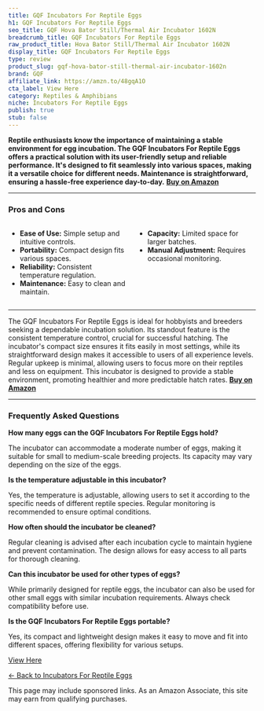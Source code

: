 ```yaml
---
title: GQF Incubators For Reptile Eggs
h1: GQF Incubators For Reptile Eggs
seo_title: GQF Hova Bator Still/Thermal Air Incubator 1602N
breadcrumb_title: GQF Incubators For Reptile Eggs
raw_product_title: Hova Bator Still/Thermal Air Incubator 1602N
display_title: GQF Incubators For Reptile Eggs
type: review
product_slug: gqf-hova-bator-still-thermal-air-incubator-1602n
brand: GQF
affiliate_link: https://amzn.to/48gqA1O
cta_label: View Here
category: Reptiles & Amphibians
niche: Incubators For Reptile Eggs
publish: true
stub: false
---
```


<div id="intro" class="full-width">
  <p><strong>Reptile enthusiasts know the importance of maintaining a stable environment for egg incubation. The GQF Incubators For Reptile Eggs offers a practical solution with its user-friendly setup and reliable performance. It's designed to fit seamlessly into various spaces, making it a versatile choice for different needs. Maintenance is straightforward, ensuring a hassle-free experience day-to-day.</strong> <a href="https://amzn.to/48gqA1O" rel="nofollow sponsored noopener" target="_blank"><strong>Buy on Amazon</strong></a></p>
</div>

<hr />
<h3 id="pros-cons">Pros and Cons</h3>
<div class="pc-grid" style="display:grid;grid-template-columns:1fr 1fr;gap:16px;">
  <ul>
    <li><strong>Ease of Use:</strong> Simple setup and intuitive controls.</li>
    <li><strong>Portability:</strong> Compact design fits various spaces.</li>
    <li><strong>Reliability:</strong> Consistent temperature regulation.</li>
    <li><strong>Maintenance:</strong> Easy to clean and maintain.</li>
  </ul>
  <ul>
    <li><strong>Capacity:</strong> Limited space for larger batches.</li>
    <li><strong>Manual Adjustment:</strong> Requires occasional monitoring.</li>
  </ul>
</div>
<hr />

<div class="full-width">
  <p>The GQF Incubators For Reptile Eggs is ideal for hobbyists and breeders seeking a dependable incubation solution. Its standout feature is the consistent temperature control, crucial for successful hatching. The incubator's compact size ensures it fits easily in most settings, while its straightforward design makes it accessible to users of all experience levels. Regular upkeep is minimal, allowing users to focus more on their reptiles and less on equipment. This incubator is designed to provide a stable environment, promoting healthier and more predictable hatch rates. <a href="https://amzn.to/48gqA1O" rel="nofollow sponsored noopener" target="_blank"><strong>Buy on Amazon</strong></a></p>
</div>

<hr />
<h3 id="faqs">Frequently Asked Questions</h3>

<p><strong>How many eggs can the GQF Incubators For Reptile Eggs hold?</strong></p>
<p>The incubator can accommodate a moderate number of eggs, making it suitable for small to medium-scale breeding projects. Its capacity may vary depending on the size of the eggs.</p>

<p><strong>Is the temperature adjustable in this incubator?</strong></p>
<p>Yes, the temperature is adjustable, allowing users to set it according to the specific needs of different reptile species. Regular monitoring is recommended to ensure optimal conditions.</p>

<p><strong>How often should the incubator be cleaned?</strong></p>
<p>Regular cleaning is advised after each incubation cycle to maintain hygiene and prevent contamination. The design allows for easy access to all parts for thorough cleaning.</p>

<p><strong>Can this incubator be used for other types of eggs?</strong></p>
<p>While primarily designed for reptile eggs, the incubator can also be used for other small eggs with similar incubation requirements. Always check compatibility before use.</p>

<p><strong>Is the GQF Incubators For Reptile Eggs portable?</strong></p>
<p>Yes, its compact and lightweight design makes it easy to move and fit into different spaces, offering flexibility for various setups.</p>
<p><a class="btn" href="https://amzn.to/48gqA1O" target="_blank" rel="nofollow sponsored noopener">View Here</a></p>
<p><a href="/roundups/reptiles-amphibians/incubators-for-reptile-eggs/">← Back to Incubators For Reptile Eggs</a></p>
<aside class="disclosure">This page may include sponsored links. As an Amazon Associate, this site may earn from qualifying purchases.</aside>
